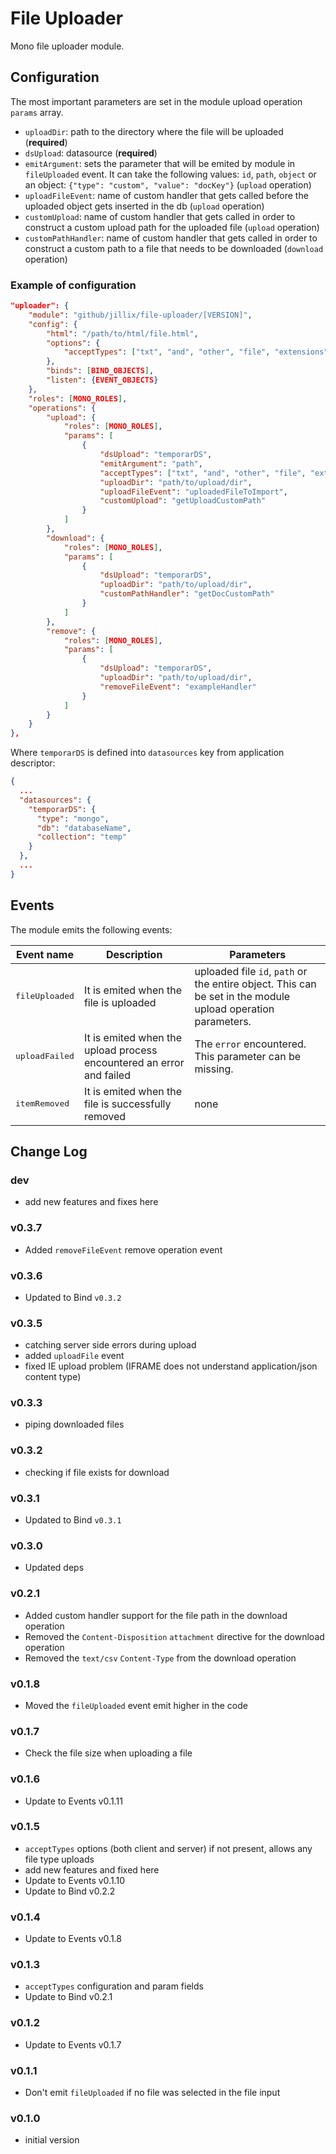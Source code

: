 File Uploader
=============

Mono file uploader module.

## Configuration

The most important parameters are set in the module upload operation `params` array.

 - `uploadDir`: path to the directory where the file will be uploaded (**required**)
 - `dsUpload`: datasource (**required**)
 - `emitArgument`: sets the parameter that will be emited by module in `fileUploaded` event. It can take the following values: `id`, `path`, `object` or an object: `{"type": "custom", "value": "docKey"}` (`upload` operation)
 - `uploadFileEvent`: name of custom handler that gets called before the uploaded object gets inserted in the db (`upload` operation)
 - `customUpload`: name of custom handler that gets called in order to construct a custom upload path for the uploaded file (`upload` operation)
 - `customPathHandler`: name of custom handler that gets called in order to construct a custom path to a file that needs to be downloaded (`download` operation)

### Example of configuration

```JSON
"uploader": {
    "module": "github/jillix/file-uploader/[VERSION]",
    "config": {
        "html": "/path/to/html/file.html",
        "options": {
            "acceptTypes": ["txt", "and", "other", "file", "extensions"]
        },
        "binds": [BIND_OBJECTS],
        "listen": {EVENT_OBJECTS}
    },
    "roles": [MONO_ROLES],
    "operations": {
        "upload": {
            "roles": [MONO_ROLES],
            "params": [
                {
                    "dsUpload": "temporarDS",
                    "emitArgument": "path",
                    "acceptTypes": ["txt", "and", "other", "file", "extensions"],
                    "uploadDir": "path/to/upload/dir",
                    "uploadFileEvent": "uploadedFileToImport",
                    "customUpload": "getUploadCustomPath"
                }
            ]
        },
        "download": {
            "roles": [MONO_ROLES],
            "params": [
                {
                    "dsUpload": "temporarDS",
                    "uploadDir": "path/to/upload/dir",
                    "customPathHandler": "getDocCustomPath"
                }
            ]
        },
        "remove": {
            "roles": [MONO_ROLES],
            "params": [
                {
                    "dsUpload": "temporarDS",
                    "uploadDir": "path/to/upload/dir",
                    "removeFileEvent": "exampleHandler"
                }
            ]
        }
    }
},
```

Where `temporarDS` is defined into `datasources` key from application descriptor:

```JSON
{
  ...
  "datasources": {
    "temporarDS": {
      "type": "mongo",
      "db": "databaseName",
      "collection": "temp"
    }
  },
  ...
}
```

## Events

The module emits the following events:

<table>
    <thead>
        <th>Event name</th>
        <th>Description</th>
        <th>Parameters</th>
    </thead>
    <tbody>
        <tr>
            <td><pre>fileUploaded</pre></td>
            <td>It is emited when the file is uploaded</td>
            <td>uploaded file <code>id</code>, <code>path</code> or the entire object. This can be set in the module upload operation parameters.</td>
        </tr>
        <tr>
            <td><pre>uploadFailed</pre></td>
            <td>It is emited when the upload process encountered an error and failed</td>
            <td>The <code>error</code> encountered. This parameter can be missing.</td>
        </tr>
        <tr>
            <td><pre>itemRemoved</pre></td>
            <td>It is emited when the file is successfully removed</td>
            <td>none</td>
        </tr>
    </tbody>
</table>

## Change Log

### dev
- add new features and fixes here

### v0.3.7
- Added `removeFileEvent` remove operation event

### v0.3.6
- Updated to Bind `v0.3.2`

### v0.3.5
- catching server side errors during upload
- added `uploadFile` event
- fixed IE upload problem (IFRAME does not understand application/json content type)

### v0.3.3
- piping downloaded files

### v0.3.2
- checking if file exists for download

### v0.3.1
- Updated to Bind `v0.3.1`

### v0.3.0
- Updated deps

### v0.2.1
- Added custom handler support for the file path in the download operation
- Removed the `Content-Disposition` `attachment` directive for the download operation
- Removed the `text/csv` `Content-Type` from the download operation

### v0.1.8
- Moved the `fileUploaded` event emit higher in the code

### v0.1.7
- Check the file size when uploading a file

### v0.1.6
- Update to Events v0.1.11

### v0.1.5
- `acceptTypes` options (both client and server) if not present, allows any file type uploads
- add new features and fixed here
- Update to Events v0.1.10
- Update to Bind v0.2.2

### v0.1.4
- Update to Events v0.1.8

### v0.1.3
- `acceptTypes` configuration and param fields
- Update to Bind v0.2.1

### v0.1.2
- Update to Events v0.1.7

### v0.1.1
- Don't emit `fileUploaded` if no file was selected in the file input

### v0.1.0
- initial version

